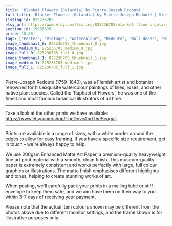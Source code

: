 ```yaml
---
title: 'Blanket Flowers (Galardia) by Pierre-Joseph Redouté '
full-title: 'Blanket Flowers (Galardia) by Pierre-Joseph Redouté | Vintage botanical plant illustration | Art print for nature lovers'
listing_id: 825236705
etsy_url: https://www.etsy.com/listing/825236705/blanket-flowers-galardia-by-pierre?utm_source=site&utm_medium=api&utm_campaign=api
section_id: 19036676
price: 10.60
tags: ["Poster", "Vintage", "Watercolour", "Redouté", "Wall decor", "Nature", "Botanical print", "Plant lovers gift", "Plant illustration", "Cottage decor", "Flower art print", "Cottage", "Blanket Flowers"]
image_thumbnail_0: 825236705_thumbnail_0.jpg
image_medium_0: 825236705_medium_0.jpg
image_full_0: 825236705_full_0.jpg
image_thumbnail_1: 825236705_thumbnail_1.jpg
image_medium_1: 825236705_medium_1.jpg
image_full_1: 825236705_full_1.jpg
---
```

Pierre-Joseph Redouté (1759–1840), was a Flemish artist and botanist renowned for his exquisite watercolour paintings of lilies, roses, and other native plant species. Called the &#39;Raphael of Flowers&#39;, he was one of the finest and most famous botanical illustrators of all time. 

---

Take a look at the other prints we have available:
https://www.etsy.com/shop/TheDoveAndTheSeagull

----

Prints are available in a range of sizes, with a white border around the edges to allow for easy framing. If you have a specific size requirement, get in touch – we&#39;re always happy to help.

We use 200gsm Enhanced Matte Art Paper, a premium-quality heavyweight fine art print material with a smooth, clean finish. This museum-quality paper is extremely consistent and works perfectly with large, full colour graphics or illustrations. The matte finish emphasises different highlights and tones, helping to create stunning works of art.

When posting, we&#39;ll carefully pack your prints in a mailing tube or stiff envelope to keep them safe, and we aim have them on their way to you within 3-7 days of receiving your payment.

Please note that the actual item colours shown may be different from the photos above due to different monitor settings, and the frame shown is for illustrative purposes only.
